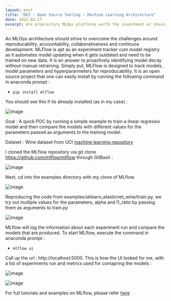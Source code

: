 ```yaml
---
layout: post
title: "DE3 : Open Source Tooling ~ Machine Learning Architecture"
date: 2022-02-17
excerpt: Are propreitary MLOps platforms worth the investment or should open source alternatives be the way to go? In this blog, i share my experiment and thoughts on the preference for automating the set up for a production ready suite of MLOps tools.
---
```


An MLOps architecture should strive to overcome the challenges around reproducability, accountability, collaborativeness and continuos development. MLFlow is apt as an experiment tracker cum model registry as it automates model updating when it gets outdated and need to be trained on new data. It is an answer to proactively identifying model decay without manual retraining. Simply put, MLFlow is designed to track models, model parameters and hyperpararmeters for reproducability. It is an open source project that one can easily install by running the following command in anaconda prompt : 
 
* `pip install mlflow` 

You should see this if its already installed (as in my case) : 

![image](https://user-images.githubusercontent.com/80447701/147367379-72392fdc-905a-490f-8496-2811cb3f931d.png)

Goal :  A quick POC by running a simple example to train a linear regressio model and then compare the models with different values for the parameters passed as arguments to the training model.

Dataset : Wine dataset from UCI [machine learning repository](https://archive.ics.uci.edu/ml/datasets/wine+quality)

I cloned the MLflow repository via git clone https://github.com/mlflow/mlflow through GitBash :

![image](https://user-images.githubusercontent.com/80447701/147367485-99a40260-121b-46ad-83ef-404190e94601.png)

Next, cd into the examples directory with my clone of MLflow.

![image](https://user-images.githubusercontent.com/80447701/147367553-e8022420-a93c-4bd1-9de3-59745e5388a6.png)

Reproducing the code from examples/sklearn_elasticnet_wine/train.py, we try out multiple values for the parameters, alpha and l1_ratio by passing them as arguments to train.py
  
![image](https://user-images.githubusercontent.com/80447701/147367695-c2e8df29-1150-4253-be72-67466b0b6acf.png)

MLflow will log the information about each experiment run and compare the models that are produced. To start MLflow, execute the command in anaconda prompt :

* `mlflow ui` 

Call up the url : http://localhost:5000. This is how the UI looked for me, with a list of experiments run and metrics used for comapring the models : 

![image](https://user-images.githubusercontent.com/80447701/147367939-d67f5645-5664-4a36-bc4e-a087d66e71a4.png)

![image](https://user-images.githubusercontent.com/80447701/147368086-9fb70aae-952f-4e95-ad82-f01caa27f142.png)

For full tutorials and examples on MLflow, please refer [here](https://mlflow.org/docs/latest/tutorials-and-examples/index.html)

